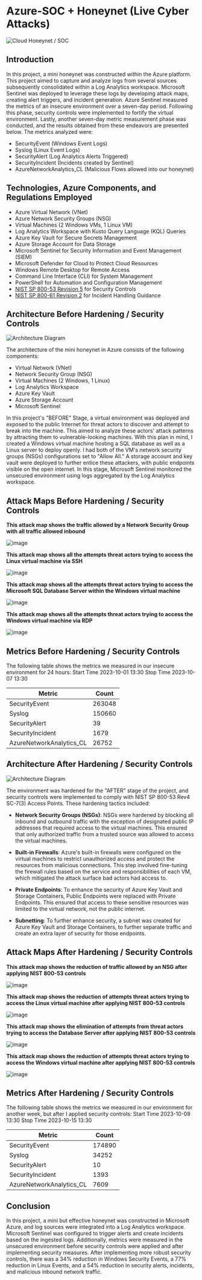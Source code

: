 # Azure-SOC + Honeynet (Live Cyber Attacks)
![Cloud Honeynet / SOC](https://i.imgur.com/ZWxe03e.jpg)

## Introduction

In this project, a mini honeynet was constructed within the Azure platform. This project aimed to capture and analyze logs from several sources subsequently consolidated within a Log Analytics workspace. Microsoft Sentinel was deployed to leverage these logs by developing attack maps, creating alert triggers, and incident generation. Azure Sentinel measured the metrics of an insecure environment over a seven-day period. Following this phase, security controls were implemented to fortify the virtual environment. Lastly, another seven-day metric measurement phase was conducted, and the results obtained from these endeavors are presented below. The metrics analyzed were:

- SecurityEvent (Windows Event Logs)
- Syslog (Linux Event Logs)
- SecurityAlert (Log Analytics Alerts Triggered)
- SecurityIncident (Incidents created by Sentinel)
- AzureNetworkAnalytics_CL (Malicious Flows allowed into our honeynet)

## Technologies, Azure Components, and Regulations Employed
- Azure Virtual Network (VNet)
- Azure Network Security Groups (NSG)
- Virtual Machines (2 Windows VMs, 1 Linux VM)
- Log Analytics Workspace with Kusto Query Language (KQL) Queries
- Azure Key Vault for Secure Secrets Management
- Azure Storage Account for Data Storage
- Microsoft Sentinel for Security Information and Event Management (SIEM)
- Microsoft Defender for Cloud to Protect Cloud Resources
- Windows Remote Desktop for Remote Access
- Command Line Interface (CLI) for System Management
- PowerShell for Automation and Configuration Management
- [NIST SP 800-53 Revision 5](https://csrc.nist.gov/publications/detail/sp/800-53/rev-5/final) for Security Controls
- [NIST SP 800-61 Revision 2](https://www.nist.gov/privacy-framework/nist-sp-800-61) for Incident Handling Guidance

## Architecture Before Hardening / Security Controls
![Architecture Diagram](https://i.imgur.com/aBDwnKb.jpg)

The architecture of the mini honeynet in Azure consists of the following components:

- Virtual Network (VNet)
- Network Security Group (NSG)
- Virtual Machines (2 Windows, 1 Linux)
- Log Analytics Workspace
- Azure Key Vault
- Azure Storage Account
- Microsoft Sentinel

In this project's "BEFORE" Stage, a virtual environment was deployed and exposed to the public Internet for threat actors to discover and attempt to break into the machine. This aimed to analyze these actors' attack patterns by attracting them to vulnerable-looking machines. With this plan in mind, I created a Windows virtual machine hosting a SQL database as well as a Linux server to deploy openly. I had both of the VM's network security groups (NSGs) configurations set to "Allow All." A storage account and key vault were deployed to further entice these attackers, with public endpoints visible on the open internet. In this stage, Microsoft Sentinel monitored the unsecured environment using logs aggregated by the Log Analytics workspace.

## Attack Maps Before Hardening / Security Controls

<b>This attack map shows the traffic allowed by a Network Security Group with all traffic allowed inbound</b>

![image](https://github.com/redouard2/Azure-SOC/assets/73624384/228e66fc-0588-4854-a73a-4c1568c4c9ca)

<b>This attack map shows all the attempts threat actors trying to access the Linux virtual machine via SSH</b>

![image](https://github.com/redouard2/Azure-SOC/assets/73624384/beb48b46-eb48-486d-9c55-129e96a2d0b6)

<b>This attack map shows all the attempts threat actors trying to access the Microsoft SQL Database Server within the Windows virtual machine</b>

![image](https://github.com/redouard2/Azure-SOC/assets/73624384/36c73c5f-2c24-415d-8a2b-148e489b1625)

<b>This attack map shows all the attempts threat actors trying to access the Windows virtual machine via RDP</b>

![image](https://github.com/redouard2/Azure-SOC/assets/73624384/3a4bce02-03d6-449b-bc87-d4118ea551f0)

## Metrics Before Hardening / Security Controls

The following table shows the metrics we measured in our insecure environment for 24 hours:
Start Time 2023-10-01 13:30
Stop Time 2023-10-07 13:30

| Metric                   | Count
| ------------------------ | -----
| SecurityEvent            | 263048
| Syslog                   | 150660
| SecurityAlert            | 39
| SecurityIncident         | 1679
| AzureNetworkAnalytics_CL | 26752

## Architecture After Hardening / Security Controls
![Architecture Diagram](https://i.imgur.com/YQNa9Pp.jpg)

The environment was hardened for the "AFTER" stage of the project, and security controls were implemented to comply with NIST SP 800-53 Rev4 SC-7(3) Access Points. These hardening tactics included:
- <b>Network Security Groups (NSGs)</b>: NSGs were hardened by blocking all inbound and outbound traffic with the exception of designated public IP addresses that required access to the virtual machines. This ensured that only authorized traffic from a trusted source was allowed to access the virtual machines.

- <b>Built-in Firewalls</b>: Azure's built-in firewalls were configured on the virtual machines to restrict unauthorized access and protect the resources from malicious connections. This step involved fine-tuning the firewall rules based on the service and responsibilities of each VM, which mitigated the attack surface bad actors had access to.

- <b>Private Endpoints</b>: To enhance the security of Azure Key Vault and Storage Containers, Public Endpoints were replaced with Private Endpoints. This ensured that access to these sensitive resources was limited to the virtual network, not the public internet.

- <b>Subnetting</b>: To further enhance security, a subnet was created for Azure Key Vault and Storage Containers, to further separate traffic and create an extra layer of security for those endpoints.

## Attack Maps After Hardening / Security Controls

<b>This attack map shows the reduction of traffic allowed by an NSG after applying NIST 800-53 controls</b>

![image](https://github.com/redouard2/Azure-SOC/assets/73624384/dc420564-2920-454b-8af8-3d83b05c3cc7)

<b>This attack map shows the reduction of attempts threat actors trying to access the Linux virtual machine after applying NIST 800-53 controls</b>

![image](https://github.com/redouard2/Azure-SOC/assets/73624384/b2c87bea-c7ae-4c0d-93ac-837f727652b0)

<b>This attack map shows the elimination of attempts from threat actors trying to access the Database Server after applying NIST 800-53 controls</b>

![image](https://github.com/redouard2/Azure-SOC/assets/73624384/f803179e-de6e-4145-ba3d-d6d4e45c8692)


<b>This attack map shows the reduction of attempts threat actors trying to access the Windows virtual machine after applying NIST 800-53 controls</b>

![image](https://github.com/redouard2/Azure-SOC/assets/73624384/589ab541-4380-464f-a0c6-4e9a2b67f941)

## Metrics After Hardening / Security Controls

The following table shows the metrics we measured in our environment for another week, but after I applied security controls:
Start Time 2023-10-08 13:30
Stop Time	2023-10-15 13:30

| Metric                   | Count
| ------------------------ | -----
| SecurityEvent            | 174890
| Syslog                   | 34252
| SecurityAlert            | 10
| SecurityIncident         | 1393
| AzureNetworkAnalytics_CL | 7609

## Conclusion

In this project, a mini but effective honeynet was constructed in Microsoft Azure, and log sources were integrated into a Log Analytics workspace. Microsoft Sentinel was configured to trigger alerts and create incidents based on the ingested logs. Additionally, metrics were measured in the unsecured environment before security controls were applied and after implementing security measures. After implementing more robust security controls, there was a 34% reduction in Windows Security Events, a 77% reduction in Linux Events, and a 54% reduction in security alerts, incidents, and malicious inbound network traffic.


